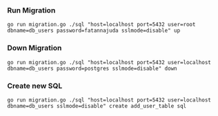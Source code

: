### Run Migration
```
go run migration.go ./sql "host=localhost port=5432 user=root dbname=db_users password=fatannajuda sslmode=disable" up
```

### Down Migration
```
go run migration.go ./sql "host=localhost port=5432 user=localhost dbname=db_users password=postgres sslmode=disable" down
```

### Create new SQL
```
go run migration.go ./sql "host=localhost port=5432 user=localhost dbname=db_users sslmode=disable" create add_user_table sql
```



